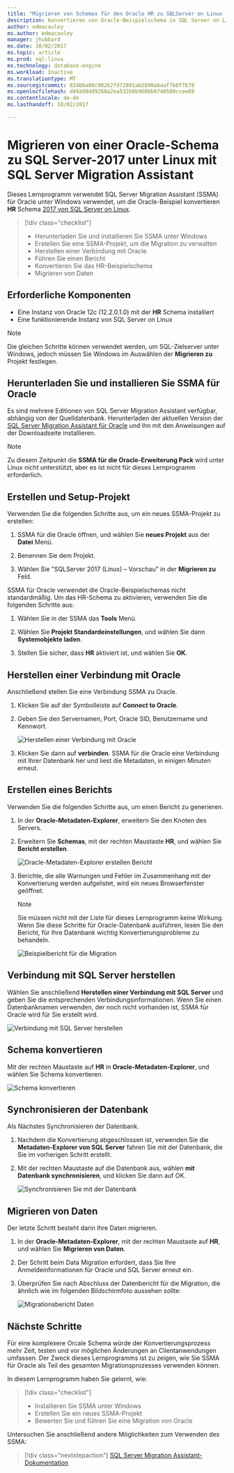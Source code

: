 ```yaml
---
title: "Migrieren von Schemas für den Oracle HR zu SQLServer on Linux | Microsoft Docs"
description: Konvertieren von Oracle-Beispielschema in SQL Server on Linux
author: edmacauley
ms.author: edmacauley
manager: jhubbard
ms.date: 10/02/2017
ms.topic: article
ms.prod: sql-linux
ms.technology: database-engine
ms.workload: Inactive
ms.translationtype: MT
ms.sourcegitcommit: 834bba08c90262fd72881ab2890abaaf7b8f7678
ms.openlocfilehash: d49a98dd9268a2ea532b0b960bb0740580ccee69
ms.contentlocale: de-de
ms.lasthandoff: 10/02/2017

---
```

# <a name="migrate-an-oracle-schema-to-sql-server-2017-on-linux-with-the-sql-server-migration-assistant"></a>Migrieren von einer Oracle-Schema zu SQL Server-2017 unter Linux mit SQL Server Migration Assistant

Dieses Lernprogramm verwendet SQL Server Migration Assistant (SSMA) für Oracle unter Windows verwendet, um die Oracle-Beispiel konvertieren **HR** Schema [2017 von SQL Server on Linux](../../linux/sql-server-linux-overview.md).

> [!div class="checklist"]
> * Herunterladen Sie und installieren Sie SSMA unter Windows
> * Erstellen Sie eine SSMA-Projekt, um die Migration zu verwalten
> * Herstellen einer Verbindung mit Oracle
> * Führen Sie einen Bericht
> * Konvertieren Sie das HR-Beispielschema
> * Migrieren von Daten

## <a name="prerequisites"></a>Erforderliche Komponenten

- Eine Instanz von Oracle 12c (12.2.0.1.0) mit der **HR** Schema installiert
- Eine funktionierende Instanz von SQL Server on Linux

> [!NOTE]
> Die gleichen Schritte können verwendet werden, um SQL-Zielserver unter Windows, jedoch müssen Sie Windows im Auswählen der **Migrieren zu** Projekt festlegen.

## <a name="download-and-install-ssma-for-oracle"></a>Herunterladen Sie und installieren Sie SSMA für Oracle

Es sind mehrere Editionen von SQL Server Migration Assistant verfügbar, abhängig von der Quelldatenbank.  Herunterladen der aktuellen Version der [SQL Server Migration Assistant für Oracle](http://aka.ms/ssmafororacle) und ihn mit den Anweisungen auf der Downloadseite installieren.

> [!NOTE]
> Zu diesem Zeitpunkt die **SSMA für die Oracle-Erweiterung Pack** wird unter Linux nicht unterstützt, aber es ist nicht für dieses Lernprogramm erforderlich.

## <a name="create-and-set-up-project"></a>Erstellen und Setup-Projekt

Verwenden Sie die folgenden Schritte aus, um ein neues SSMA-Projekt zu erstellen:

1. SSMA für die Oracle öffnen, und wählen Sie **neues Projekt** aus der **Datei** Menü.

1. Benennen Sie dem Projekt.

1. Wählen Sie "SQLServer 2017 (Linux) – Vorschau" in der **Migrieren zu** Feld.

SSMA für Oracle verwendet die Oracle-Beispielschemas nicht standardmäßig. Um das HR-Schema zu aktivieren, verwenden Sie die folgenden Schritte aus:

1. Wählen Sie in der SSMA das **Tools** Menü.

1. Wählen Sie **Projekt Standardeinstellungen**, und wählen Sie dann **Systemobjekte laden**.

1. Stellen Sie sicher, dass **HR** aktiviert ist, und wählen Sie **OK**.

## <a name="connect-to-oracle"></a>Herstellen einer Verbindung mit Oracle

Anschließend stellen Sie eine Verbindung SSMA zu Oracle.

1. Klicken Sie auf der Symbolleiste auf **Connect to Oracle**.

1. Geben Sie den Servernamen, Port, Oracle SID, Benutzername und Kennwort.

   ![Herstellen einer Verbindung mit Oracle](./media/sql-server-linux-convert-from-oracle/ConnectToOracle.png)

1. Klicken Sie dann auf **verbinden**. SSMA für die Oracle eine Verbindung mit Ihrer Datenbank her und liest die Metadaten, in einigen Minuten erneut.

## <a name="create-a-report"></a>Erstellen eines Berichts

Verwenden Sie die folgenden Schritte aus, um einen Bericht zu generieren.

1. In der **Oracle-Metadaten-Explorer**, erweitern Sie den Knoten des Servers.

1. Erweitern Sie **Schemas**, mit der rechten Maustaste **HR**, und wählen Sie **Bericht erstellen**.

   ![Oracle-Metadaten-Explorer erstellen Bericht](./media/sql-server-linux-convert-from-oracle/CreateReport.png)

1. Berichte, die alle Warnungen und Fehler im Zusammenhang mit der Konvertierung werden aufgelistet, wird ein neues Browserfenster geöffnet.

   > [!NOTE]
   > Sie müssen nicht mit der Liste für dieses Lernprogramm keine Wirkung. Wenn Sie diese Schritte für Oracle-Datenbank ausführen, lesen Sie den Bericht, für Ihre Datenbank wichtig Konvertierungsprobleme zu behandeln.

   ![Beispielbericht für die Migration](./media/sql-server-linux-convert-from-oracle/SSMAReport.png)

## <a name="connect-to-sql-server"></a>Verbindung mit SQL Server herstellen

Wählen Sie anschließend **Herstellen einer Verbindung mit SQL Server** und geben Sie die entsprechenden Verbindungsinformationen.  Wenn Sie einen Datenbanknamen verwenden, der noch nicht vorhanden ist, SSMA für Oracle wird für Sie erstellt wird.

![Verbindung mit SQL Server herstellen](./media/sql-server-linux-convert-from-oracle/ConnectToSQLServer.png)

## <a name="convert-schema"></a>Schema konvertieren

Mit der rechten Maustaste auf **HR** in **Oracle-Metadaten-Explorer**, und wählen Sie Schema konvertieren.

![Schema konvertieren](./media/sql-server-linux-convert-from-oracle/ConvertSchema.png)

## <a name="synchronize-database"></a>Synchronisieren der Datenbank

Als Nächstes Synchronisieren der Datenbank.

1. Nachdem die Konvertierung abgeschlossen ist, verwenden Sie die **Metadaten-Explorer von SQL Server** fahren Sie mit der Datenbank, die Sie im vorherigen Schritt erstellt.

1. Mit der rechten Maustaste auf die Datenbank aus, wählen **mit Datenbank synchronisieren**, und klicken Sie dann auf OK.

   ![Synchronisieren Sie mit der Datenbank](./media/sql-server-linux-convert-from-oracle/SynchronizeWithDatabase.png)

## <a name="migrate-data"></a>Migrieren von Daten

Der letzte Schritt besteht darin Ihre Daten migrieren.

1. In der **Oracle-Metadaten-Explorer**, mit der rechten Maustaste auf **HR**, und wählen Sie **Migrieren von Daten**.

1. Der Schritt beim Data Migration erfordert, dass Sie Ihre Anmeldeinformationen für Oracle und SQL Server erneut ein.

1. Überprüfen Sie nach Abschluss der Datenbericht für die Migration, die ähnlich wie im folgenden Bildschirmfoto aussehen sollte:

   ![Migrationsbericht Daten](./media/sql-server-linux-convert-from-oracle/DataMigrationReport.png)

## <a name="next-steps"></a>Nächste Schritte

Für eine komplexere Orcale Schema würde der Konvertierungsprozess mehr Zeit, testen und vor möglichen Änderungen an Clientanwendungen umfassen. Der Zweck dieses Lernprogramms ist zu zeigen, wie Sie SSMA für Oracle als Teil des gesamten Migrationsprozesses verwenden können.

In diesem Lernprogramm haben Sie gelernt, wie:
> [!div class="checklist"]
> * Installieren Sie SSMA unter Windows
> * Erstellen Sie ein neues SSMA-Projekt
> * Bewerten Sie und führen Sie eine Migration von Oracle

Untersuchen Sie anschließend andere Möglichkeiten zum Verwenden des SSMA:

> [!div class="nextstepaction"]
>[SQL Server Migration Assistant-Dokumentation](../sql-server-migration-assistant.md)

